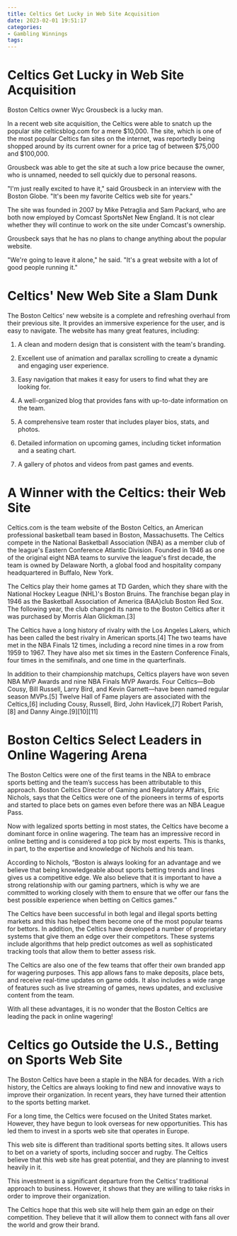 ```yaml
---
title: Celtics Get Lucky in Web Site Acquisition
date: 2023-02-01 19:51:17
categories:
- Gambling Winnings
tags:
---
```



#  Celtics Get Lucky in Web Site Acquisition

Boston Celtics owner Wyc Grousbeck is a lucky man.

In a recent web site acquisition, the Celtics were able to snatch up the popular site celticsblog.com for a mere $10,000. The site, which is one of the most popular Celtics fan sites on the internet, was reportedly being shopped around by its current owner for a price tag of between $75,000 and $100,000.

Grousbeck was able to get the site at such a low price because the owner, who is unnamed, needed to sell quickly due to personal reasons.

"I'm just really excited to have it," said Grousbeck in an interview with the Boston Globe. "It's been my favorite Celtics web site for years."

The site was founded in 2007 by Mike Petraglia and Sam Packard, who are both now employed by Comcast SportsNet New England. It is not clear whether they will continue to work on the site under Comcast's ownership.

Grousbeck says that he has no plans to change anything about the popular website.

"We're going to leave it alone," he said. "It's a great website with a lot of good people running it."

#  Celtics' New Web Site a Slam Dunk 

The Boston Celtics' new website is a complete and refreshing overhaul from their previous site. It provides an immersive experience for the user, and is easy to navigate. The website has many great features, including:

1) A clean and modern design that is consistent with the team's branding.

2) Excellent use of animation and parallax scrolling to create a dynamic and engaging user experience.

3) Easy navigation that makes it easy for users to find what they are looking for.

4) A well-organized blog that provides fans with up-to-date information on the team.

5) A comprehensive team roster that includes player bios, stats, and photos.

6) Detailed information on upcoming games, including ticket information and a seating chart.

7) A gallery of photos and videos from past games and events.

#  A Winner with the Celtics: their Web Site

Celtics.com is the team website of the Boston Celtics, an American professional basketball team based in Boston, Massachusetts. The Celtics compete in the National Basketball Association (NBA) as a member club of the league's Eastern Conference Atlantic Division. Founded in 1946 as one of the original eight NBA teams to survive the league's first decade, the team is owned by Delaware North, a global food and hospitality company headquartered in Buffalo, New York.

The Celtics play their home games at TD Garden, which they share with the National Hockey League (NHL)'s Boston Bruins. The franchise began play in 1946 as the Basketball Association of America (BAA)club Boston Red Sox. The following year, the club changed its name to the Boston Celtics after it was purchased by Morris Alan Glickman.[3]

The Celtics have a long history of rivalry with the Los Angeles Lakers, which has been called the best rivalry in American sports.[4] The two teams have met in the NBA Finals 12 times, including a record nine times in a row from 1959 to 1967. They have also met six times in the Eastern Conference Finals, four times in the semifinals, and one time in the quarterfinals.

In addition to their championship matchups, Celtics players have won seven NBA MVP Awards and nine NBA Finals MVP Awards. Four Celtics—Bob Cousy, Bill Russell, Larry Bird, and Kevin Garnett—have been named regular season MVPs.[5] Twelve Hall of Fame players are associated with the Celtics,[6] including Cousy, Russell, Bird, John Havlicek,[7] Robert Parish,[8] and Danny Ainge.[9][10][11]

#  Boston Celtics Select Leaders in Online Wagering Arena

The Boston Celtics were one of the first teams in the NBA to embrace sports betting and the team’s success has been attributable to this approach. Boston Celtics Director of Gaming and Regulatory Affairs, Eric Nichols, says that the Celtics were one of the pioneers in terms of esports and started to place bets on games even before there was an NBA League Pass.

Now with legalized sports betting in most states, the Celtics have become a dominant force in online wagering. The team has an impressive record in online betting and is considered a top pick by most experts. This is thanks, in part, to the expertise and knowledge of Nichols and his team.

According to Nichols, “Boston is always looking for an advantage and we believe that being knowledgeable about sports betting trends and lines gives us a competitive edge. We also believe that it is important to have a strong relationship with our gaming partners, which is why we are committed to working closely with them to ensure that we offer our fans the best possible experience when betting on Celtics games.”

The Celtics have been successful in both legal and illegal sports betting markets and this has helped them become one of the most popular teams for bettors. In addition, the Celtics have developed a number of proprietary systems that give them an edge over their competitors. These systems include algorithms that help predict outcomes as well as sophisticated tracking tools that allow them to better assess risk.

The Celtics are also one of the few teams that offer their own branded app for wagering purposes. This app allows fans to make deposits, place bets, and receive real-time updates on game odds. It also includes a wide range of features such as live streaming of games, news updates, and exclusive content from the team.

With all these advantages, it is no wonder that the Boston Celtics are leading the pack in online wagering!

#  Celtics go Outside the U.S., Betting on Sports Web Site

The Boston Celtics have been a staple in the NBA for decades. With a rich history, the Celtics are always looking to find new and innovative ways to improve their organization. In recent years, they have turned their attention to the sports betting market.

For a long time, the Celtics were focused on the United States market. However, they have begun to look overseas for new opportunities. This has led them to invest in a sports web site that operates in Europe.

This web site is different than traditional sports betting sites. It allows users to bet on a variety of sports, including soccer and rugby. The Celtics believe that this web site has great potential, and they are planning to invest heavily in it.

This investment is a significant departure from the Celtics’ traditional approach to business. However, it shows that they are willing to take risks in order to improve their organization.

The Celtics hope that this web site will help them gain an edge on their competition. They believe that it will allow them to connect with fans all over the world and grow their brand.